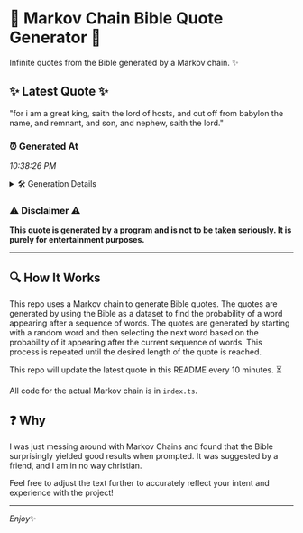 # 📖 Markov Chain Bible Quote Generator 📖

Infinite quotes from the Bible generated by a Markov chain. ✨

## ✨ Latest Quote ✨
"for i am a great king, saith the lord of hosts, and cut off from babylon the name, and remnant, and son, and nephew, saith the lord."

### ⏰ Generated At
*10:38:26 PM*

<details>
    <summary>🛠️ Generation Details</summary>
    <p>
        <strong>🌱 Seed:</strong> for<br>
        <strong>🔄 Iterations:</strong> 26<br>
        <strong>📜 Context History:</strong><br>[ for ]: i<br>[ for, i ]: am<br>[ for, i, am ]: a<br>[ for, i, am, a ]: great<br>[ for, i, am, a, great ]: king,<br>[ for, i, am, a, great, king, ]: saith<br>[ i, am, a, great, king,, saith ]: the<br>[ am, a, great, king,, saith, the ]: lord<br>[ a, great, king,, saith, the, lord ]: of<br>[ great, king,, saith, the, lord, of ]: hosts,<br>[ king,, saith, the, lord, of, hosts, ]: and<br>[ saith, the, lord, of, hosts,, and ]: cut<br>[ the, lord, of, hosts,, and, cut ]: off<br>[ lord, of, hosts,, and, cut, off ]: from<br>[ of, hosts,, and, cut, off, from ]: babylon<br>[ hosts,, and, cut, off, from, babylon ]: the<br>[ and, cut, off, from, babylon, the ]: name,<br>[ cut, off, from, babylon, the, name, ]: and<br>[ off, from, babylon, the, name,, and ]: remnant,<br>[ from, babylon, the, name,, and, remnant, ]: and<br>[ babylon, the, name,, and, remnant,, and ]: son,<br>[ the, name,, and, remnant,, and, son, ]: and<br>[ name,, and, remnant,, and, son,, and ]: nephew,<br>[ and, remnant,, and, son,, and, nephew, ]: saith<br>[ remnant,, and, son,, and, nephew,, saith ]: the<br>[ and, son,, and, nephew,, saith, the ]: lord.<br>
    </p>
</details>

### ⚠️ Disclaimer ⚠️
**This quote is generated by a program and is not to be taken seriously. It is purely for entertainment purposes.**

---

## 🔍 How It Works

This repo uses a Markov chain to generate Bible quotes. The quotes are generated by using the Bible as a dataset to find the probability of a word appearing after a sequence of words. The quotes are generated by starting with a random word and then selecting the next word based on the probability of it appearing after the current sequence of words. This process is repeated until the desired length of the quote is reached.

This repo will update the latest quote in this README every 10 minutes. ⏳

All code for the actual Markov chain is in `index.ts`.

## ❓ Why

I was just messing around with Markov Chains and found that the Bible surprisingly yielded good results when prompted. 
It was suggested by a friend, and I am in no way christian.

Feel free to adjust the text further to accurately reflect your intent and experience with the project!

---

*Enjoy*✨
